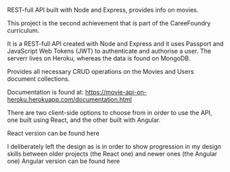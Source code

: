 REST-full API built with Node and Express, provides info on movies.

This project is the second achievement that is part of the CareeFoundry curriculum.

It is a REST-full API created with Node and Express and it uses Passport and JavaScript Web Tokens (JWT) to authenticate and authorise a user. The serverr lives on Heroku, whereas the data is found on MongoDB.

Provides all necessary CRUD operations on the Movies and Users document collections.

Documentation is found at: https://movie-api-on-heroku.herokuapp.com/documentation.html

There are two client-side options to choose from in order to use the API, one built using React, and the other built with Angular.

React version can be found here

I deliberately left the design as is in order to show progression in my design skills between older projects (the React one) and newer ones (the Angular one)
Angular version can be found here